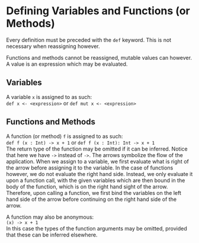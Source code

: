 # Defining Variables and Functions (or Methods)

Every definition must be preceded with the `def` keyword. This is not necessary when reassigning however.

Functions and methods cannot be reassigned, mutable values can however. A value is an expression which may be evaluated.

## Variables

A variable `x` is assigned to as such:\
`def x <- <expression>` or `def mut x <- <expression>`

## Functions and Methods

A function (or method) `f` is assigned to as such:\
`def f (x : Int) -> x + 1` or `def f (x : Int): Int -> x + 1`\
The return type of the function may be omitted if it can be inferred. Notice that here we have `->` instead of `->`. The
arrows symbolize the flow of the application. When we assign to a variable, we first evaluate what is right of the arrow
before assigning it to the variable. In the case of functions however, we do not evaluate the right hand side. Instead,
we only evaluate it upon a function call, with the given variables which are then bound in the body of the function, 
which is on the right hand sight of the arrow. Therefore, upon calling a function, we first bind the variables on the
left hand side of the arrow before continuing on the right hand side of the arrow.

A function may also be anonymous:\
`(x) -> x + 1`\
In this case the types of the function  arguments may be omitted, provided that these can be inferred elsewhere.
